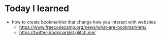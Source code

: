 # Today I learned

- how to create bookmarklet that change how you interact with websites
  - https://www.freecodecamp.org/news/what-are-bookmarklets/
  - https://twitter-bookmarklet.glitch.me/
